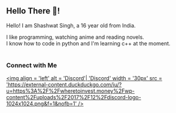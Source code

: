 ## Hello There 👋!

Hello! I am Shashwat Singh, a 16 year old from India.
<br>

I like programming, watching anime and reading novels. <br>
I know how to code in python and I'm learning c++ at the moment.<br>
<br>


### Connect with Me

[<img align = 'left' alt = 'Discord'| 'Discord' width = '30px' src = 'https://external-content.duckduckgo.com/iu/?u=https%3A%2F%2Fwheretoinvest.money%2Fwp-content%2Fuploads%2F2017%2F12%2Fdiscord-logo-1024x1024.png&f=1&nofb=1' />][discord]



[discord]: https://discord.bio/p/sxsenpai
